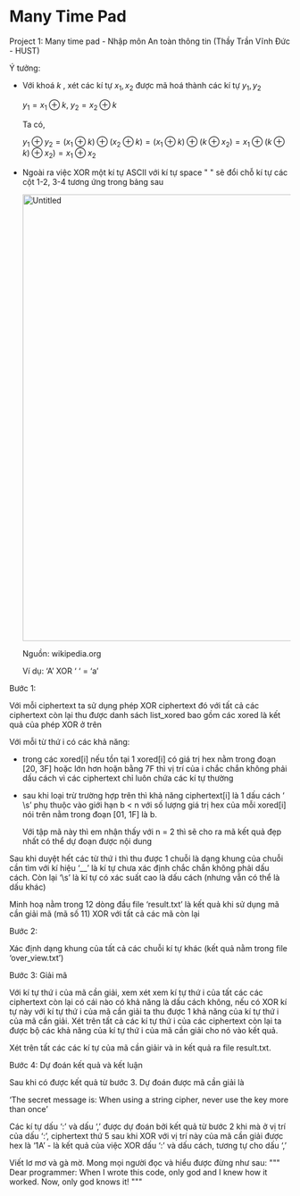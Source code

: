 # Many Time Pad
Project 1: Many time pad - Nhập môn An toàn thông tin (Thầy Trần Vĩnh Đức - HUST)

Ý tưởng:

- Với khoá $k$ , xét các kí tự $x_1, x_2$ được mã hoá thành các kí tự $y_1, y_2$
    
    $y_1 = x_1\oplus k,\ y_2 = x_2\oplus k$
    
    Ta có, 
    
    $y_1\oplus y_2= (x_1\oplus k)\oplus (x_2\oplus k) = (x_1\oplus k)\oplus (k\oplus x_2) = x_1\oplus (k\oplus k)\oplus x_2) =x_1 \oplus x_2$
    
- Ngoài ra việc XOR một kí tự ASCII với kí tự space " " sẽ đổi chỗ kí tự các cột 1-2, 3-4 tương ứng trong bảng sau
    
    <img width="800" alt="Untitled" src="https://github.com/NgoCanhPP/many-time-pad/assets/88614136/dd554659-1733-41bc-a55a-a9bf74f67df6">

    
    Nguồn: wikipedia.org
    
    Ví dụ: ‘A’ XOR ‘ ‘ = ‘a’
    

Bước 1:

Với mỗi ciphertext ta sử dụng phép XOR ciphertext đó với tất cả các ciphertext còn lại thu được danh sách list_xored bao gồm các xored là kết quả của phép XOR ở trên

Với mỗi từ thứ i có các khả năng:

- trong các xored[i] nếu tồn tại 1 xored[i] có giá trị hex nằm trong đoạn [20, 3F] hoặc lớn hơn hoặn bằng 7F thì vị trí của i chắc chắn không phải dấu cách vì các ciphertext chỉ luôn chứa các kí tự thường
- sau khi loại trừ trường hợp trên thì khả năng ciphertext[i] là 1 dấu cách ‘ \s’ phụ thuộc vào giới hạn b < n với số lượng giá trị hex của mỗi xored[i] nói trên nằm trong đoạn [01, 1F] là b.
    
    Với tập mã này thì em nhận thấy với n = 2 thì sẽ cho ra mã kết quả đẹp nhất có thể dự đoạn được nội dung
    

Sau khi duyệt hết các từ thứ i thì thu được 1 chuỗi là dạng khung của chuỗi cần tìm với kí hiệu ‘__’ là kí tự chưa xác định chắc chắn không phải dấu cách. Còn lại ‘\s’ là kí tự có xác suất cao là dấu cách (nhưng vẫn có thể là dấu khác)

Minh hoạ nằm trong 12 dòng đầu file ‘result.txt’ là kết quả khi sử dụng mã cần giải mã (mã số 11) XOR với tất cả các mã còn lại

Bước 2:

Xác định dạng khung của tất cả các chuỗi kí tự khác (kết quả nằm trong file ‘over_view.txt’)

Bước 3: Giải mã

Với kí tự thứ i của mã cần giải, xem xét xem kí tự thứ i của tất các các ciphertext còn lại có cái nào có khả năng là dấu cách không, nếu có XOR kí tự này với kí tự thứ i của mã cần giải ta thu được 1 khả năng của kí tự thứ i của mã cần giải. Xét trên tất cả các kí tự thứ i của các ciphertext còn lại ta được bộ các khả năng của kí tự thứ i của mã cần giải cho nó vào kết quả.

Xét trên tất các các kí tự của mã cần giảir và in kết quả ra file result.txt. 

Bước 4: Dự đoán kết quả và kết luận

Sau khi có được kết quả từ bước 3. Dự đoán được mã cần giải là

‘The secret message is: When using a string cipher, never use the key more than once’

Các kí tự dấu ‘:’ và dấu ‘,’ được dự đoán bởi kết quả từ bước 2 khi mà ở vị trí của dấu ‘:’, ciphertext thứ 5 sau khi XOR với vị trí này của mã cần giải được hex là ‘1A’ - là kết quả của việc XOR dấu ‘:’ và dấu cách, tương tự cho dấu ‘,’

Viết lơ mơ và gà mờ. Mong mọi người đọc và hiểu được đừng như sau:
""" Dear programmer:
When I wrote this code, only god and I knew how it worked.
Now, only god knows it! """
